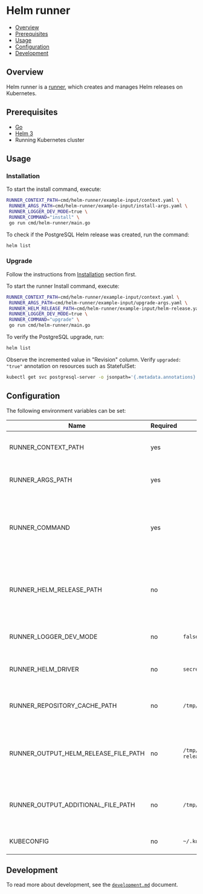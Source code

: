 # Helm runner

- [Overview](#overview)
- [Prerequisites](#prerequisites)
- [Usage](#usage)
- [Configuration](#configuration)
- [Development](#development)

## Overview

Helm runner is a [runner](../../docs/runner.md), which creates and manages Helm releases on Kubernetes.

## Prerequisites

- [Go](https://golang.org)
- [Helm 3](https://helm.sh/docs/intro/install/)
- Running Kubernetes cluster

## Usage

### Installation

To start the install command, execute:
```bash
RUNNER_CONTEXT_PATH=cmd/helm-runner/example-input/context.yaml \
 RUNNER_ARGS_PATH=cmd/helm-runner/example-input/install-args.yaml \
 RUNNER_LOGGER_DEV_MODE=true \
 RUNNER_COMMAND="install" \
 go run cmd/helm-runner/main.go
```

To check if the PostgreSQL Helm release was created, run the command:
```bash
helm list 
```

### Upgrade

Follow the instructions from [Installation](#installation) section first.

To start the runner Install command, execute:
```bash
RUNNER_CONTEXT_PATH=cmd/helm-runner/example-input/context.yaml \
 RUNNER_ARGS_PATH=cmd/helm-runner/example-input/upgrade-args.yaml \
 RUNNER_HELM_RELEASE_PATH=cmd/helm-runner/example-input/helm-release.yaml \
 RUNNER_LOGGER_DEV_MODE=true \
 RUNNER_COMMAND="upgrade" \
 go run cmd/helm-runner/main.go
```

To verify the PostgreSQL upgrade, run:
```bash
helm list
```

Observe the incremented value in "Revision" column. Verify `upgraded: "true"` annotation on resources such as StatefulSet:
```bash
kubectl get svc postgresql-server -o jsonpath='{.metadata.annotations}'
```

## Configuration

The following environment variables can be set:

| Name                                 | Required | Default                  | Description                                                                    |
|--------------------------------------|----------|--------------------------|--------------------------------------------------------------------------------|
| RUNNER_CONTEXT_PATH                  | yes      |                          | Path to the YAML file with runner context                                      |
| RUNNER_ARGS_PATH                     | yes      |                          | Path to the YAML file with input arguments                                     |
| RUNNER_COMMAND                       | yes      |                          | Selected Helm Runner's command (currently supported: `install`, `upgrade`)     |
| RUNNER_HELM_RELEASE_PATH             | no       |                          | Path to the YAML file with Helm Release. Applicable only for `upgrade` command |
| RUNNER_LOGGER_DEV_MODE               | no       | `false`                  | Enable additional log messages                                                 |
| RUNNER_HELM_DRIVER                   | no       | `secrets`                | Set Helm backend storage driver                                                |
| RUNNER_REPOSITORY_CACHE_PATH         | no       | `/tmp/helm`              | Set the path to the repository cache directory                                 |
| RUNNER_OUTPUT_HELM_RELEASE_FILE_PATH | no       | `/tmp/helm-release.yaml` | Defines path under which the Helm release artifacts is saved                   |
| RUNNER_OUTPUT_ADDITIONAL_FILE_PATH   | no       | `/tmp/additional.yaml`   | Defines path under which the additional output is saved                        |
| KUBECONFIG                           | no       | `~/.kube/config`         | Path to kubeconfig file                                                        |



## Development

To read more about development, see the [`development.md`](../../docs/development.md) document.
